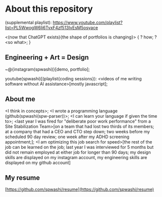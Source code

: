 # About this repository

(supplemental playlist): https://www.youtube.com/playlist?list=PL5WwogW6Ii6TvxF4zf513IvEsM5osyace

\<(now that ChatGPT exists){the shape of portfolios is changing}\>
{
    ? how;
    ? \<so what\>;
}

## Engineering + Art = Design
~@{instagram(spwashi)}[demo, portfolio];

youtube(spwashi)[(playlist{coding sessions}): \<videos of me writing software without AI assistance\>[mostly javascript];


## About me
\<I think in concepts\>;
\<I wrote a programming language (github(spwashi(spw-parser))\>;
\<I can learn your language if given the time to\>;
\<last year I was fired for "deliberate poor work performance" from a Site Stabilization Team\>[on a team that had lost two thirds of its members; at a company that had a CEO and CTO step down; two weeks before my scheduled 90 day review; one week after my ADHD screening appointment;];
\<I am optimizing this job search for speed\>[the rest of the job can be learned on the job; last year I was interviewed for 5 months but did not remain employed at either job for longer than 90 days; my design skills are displayed on my instagram account, my engineering skills are displayed on my github account]

## My resume
[https://github.com/spwashi/resume](https://github.com/spwashi/resume)
